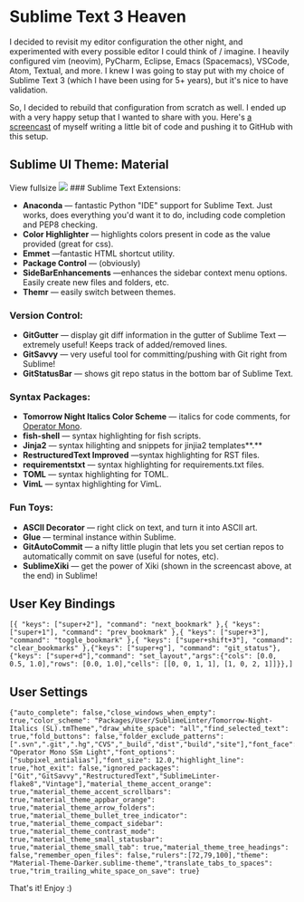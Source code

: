 # Sublime Text 3 Heaven

  I decided to revisit my editor configuration the other night, and experimented with every possible editor I could think of / imagine. I heavily configured vim (neovim), PyCharm, Eclipse, Emacs (Spacemacs), VSCode, Atom, Textual, and more. I knew I was going to stay put with my choice of Sublime Text 3 (which I have been using for 5\+ years), but it's nice to have validation.

 So, I decided to rebuild that configuration from scratch as well. I ended up with a very happy setup that I wanted to share with you. Here's [a screencast](http://media.kennethreitz.com.s3.amazonaws.com/sublime-screencast.mov) of myself writing a little bit of code and pushing it to GitHub with this setup. 

  

 ## **Sublime UI Theme**: Material

  View fullsize ![](http://images.squarespace-cdn.com/content/v1/665498111876725f7613f1e6/1719666487594-21G8NNQU1B2K770ELYPL/6e6e5-ab993-image-asset.png)![]()   ### Sublime Text Extensions:

 * **Anaconda** — fantastic Python "IDE" support for Sublime Text. Just works, does everything you'd want it to do, including code completion and PEP8 checking.
* **Color Highlighter** — highlights colors present in code as the value provided (great for css).
* **Emmet** —fantastic HTML shortcut utility.
* **Package Control** — (obviously)
* **SideBarEnhancements** —enhances the sidebar context menu options. Easily create new files and folders, etc.
* **Themr** — easily switch between themes.

 ### 

 ### Version Control:

 * **GitGutter** — display git diff information in the gutter of Sublime Text — extremely useful! Keeps track of added/removed lines.
* **GitSavvy** — very useful tool for committing/pushing with Git right from Sublime!
* **GitStatusBar** — shows git repo status in the bottom bar of Sublime Text.

  

  

 ### Syntax Packages:

 * **Tomorrow Night Italics Color Scheme** — italics for code comments, for [Operator Mono](https://www.kennethreitz.org/essays/test-driving-a-200-programming-font-operator-mono).
* **fish\-shell** — syntax highlighting for fish scripts.
* **Jinja2** — syntax hilighting and snippets for jinjia2 templates**.**
* **RestructuredText Improved** —syntax highlighting for RST files.
* **requirementstxt** — syntax highlighting for requirements.txt files.
* **TOML** — syntax highlighting for TOML.
* **VimL** — syntax highlighting for VimL.

 ### Fun Toys:

 * **ASCII Decorator** — right click on text, and turn it into ASCII art.
* **Glue** — terminal instance within Sublime.
* **GitAutoCommit** — a nifty little plugin that lets you set certian repos to automatically commit on save (useful for notes, etc).
* **SublimeXiki** — get the power of Xiki (shown in the screencast above, at the end) in Sublime!

 ## User Key Bindings

 
```
[{ "keys": ["super+2"], "command": "next_bookmark" },{ "keys": ["super+1"], "command": "prev_bookmark" },{ "keys": ["super+3"], "command": "toggle_bookmark" },{ "keys": ["super+shift+3"], "command": "clear_bookmarks" },{"keys": ["super+g"], "command": "git_status"},{"keys": ["super+d"],"command": "set_layout","args":{"cols": [0.0, 0.5, 1.0],"rows": [0.0, 1.0],"cells": [[0, 0, 1, 1], [1, 0, 2, 1]]}},]
```
 ## User Settings

 
```
{"auto_complete": false,"close_windows_when_empty": true,"color_scheme": "Packages/User/SublimeLinter/Tomorrow-Night-Italics (SL).tmTheme","draw_white_space": "all","find_selected_text": true,"fold_buttons": false,"folder_exclude_patterns":[".svn",".git",".hg","CVS","_build","dist","build","site"],"font_face": "Operator Mono SSm Light","font_options":["subpixel_antialias"],"font_size": 12.0,"highlight_line": true,"hot_exit": false,"ignored_packages":["Git","GitSavvy","RestructuredText","SublimeLinter-flake8","Vintage"],"material_theme_accent_orange": true,"material_theme_accent_scrollbars": true,"material_theme_appbar_orange": true,"material_theme_arrow_folders": true,"material_theme_bullet_tree_indicator": true,"material_theme_compact_sidebar": true,"material_theme_contrast_mode": true,"material_theme_small_statusbar": true,"material_theme_small_tab": true,"material_theme_tree_headings": false,"remember_open_files": false,"rulers":[72,79,100],"theme": "Material-Theme-Darker.sublime-theme","translate_tabs_to_spaces": true,"trim_trailing_white_space_on_save": true}
```
 That's it! Enjoy :)

  